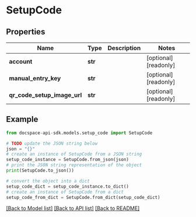 # SetupCode

## Properties

Name | Type | Description | Notes
------------ | ------------- | ------------- | -------------
**account** | **str** |  | [optional] [readonly] 
**manual_entry_key** | **str** |  | [optional] [readonly] 
**qr_code_setup_image_url** | **str** |  | [optional] [readonly] 

## Example

```python
from docspace-api-sdk.models.setup_code import SetupCode

# TODO update the JSON string below
json = "{}"
# create an instance of SetupCode from a JSON string
setup_code_instance = SetupCode.from_json(json)
# print the JSON string representation of the object
print(SetupCode.to_json())

# convert the object into a dict
setup_code_dict = setup_code_instance.to_dict()
# create an instance of SetupCode from a dict
setup_code_from_dict = SetupCode.from_dict(setup_code_dict)
```
[[Back to Model list]](../README.md#documentation-for-models) [[Back to API list]](../README.md#documentation-for-api-endpoints) [[Back to README]](../README.md)


